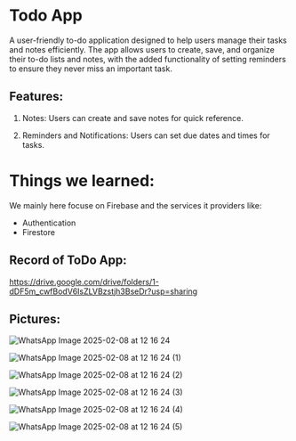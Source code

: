 # Todo App

A user-friendly to-do application designed to help users manage their tasks and notes efficiently. The app allows users to create, save, and organize their to-do lists and notes, with the added functionality of setting reminders to ensure they never miss an important task.

## Features:
1. Notes:
Users can create and save notes for quick reference.

2. Reminders and Notifications:
Users can set due dates and times for tasks.

# Things we learned:
We mainly here focuse on Firebase and the services it providers like:
- Authentication
- Firestore

## Record of ToDo App:
https://drive.google.com/drive/folders/1-dDF5m_cwfBodV6IsZLVBzstjh3BseDr?usp=sharing

## Pictures:

![WhatsApp Image 2025-02-08 at 12 16 24](https://github.com/user-attachments/assets/8c094722-2404-4649-bd02-ba300cb1b5d6)

![WhatsApp Image 2025-02-08 at 12 16 24 (1)](https://github.com/user-attachments/assets/a4203c34-e917-43dd-90bf-16727d973647)

![WhatsApp Image 2025-02-08 at 12 16 24 (2)](https://github.com/user-attachments/assets/06c46474-263e-4140-b8bc-3d9f18ce5c85)

![WhatsApp Image 2025-02-08 at 12 16 24 (3)](https://github.com/user-attachments/assets/44dd8459-ffa3-41b2-bea2-bbb4e4d89ab4)

![WhatsApp Image 2025-02-08 at 12 16 24 (4)](https://github.com/user-attachments/assets/7cc5ef23-596a-4992-bfc5-23ff79c35b46)

![WhatsApp Image 2025-02-08 at 12 16 24 (5)](https://github.com/user-attachments/assets/b1f8ef2a-a0e3-4fff-9f9d-151765c32957)
